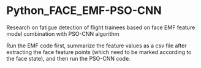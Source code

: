 # Python_FACE_EMF-PSO-CNN
Research on fatigue detection of flight trainees based on face EMF feature model combination with PSO-CNN algorithm

Run the EMF code first, summarize the feature values as a csv file after extracting the face feature points (which need to be marked according to the face state), and then run the PSO-CNN code.
